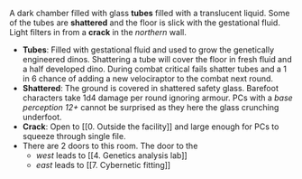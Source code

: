A dark chamber filled with glass **tubes** filled with a translucent liquid. Some of the tubes are **shattered** and the floor is slick with the gestational fluid. Light filters in from a **crack** in the *northern* wall.

- **Tubes**:  Filled with gestational fluid and used to grow the genetically engineered dinos. Shattering a tube will cover the floor in fresh fluid and a half developed dino. During combat critical fails shatter tubes and a 1 in 6 chance of adding a new velociraptor to the combat next round.
- **Shattered**: The ground is covered in shattered safety glass. Barefoot characters take 1d4 damage per round ignoring armour. PCs with a *base perception 12+* cannot be surprised as they here the glass crunching underfoot.
- **Crack**: Open to [[0. Outside the facility]] and large enough for PCs to squeeze through single file.
- There are 2 doors to this room. The door to the 
	- *west* leads to [[4. Genetics analysis lab]]
	- *east* leads to [[7. Cybernetic fitting]]